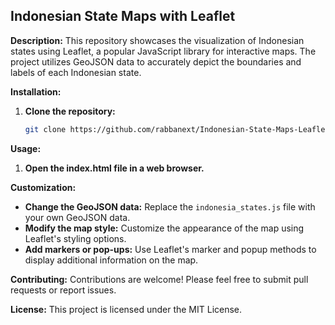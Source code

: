 ## Indonesian State Maps with Leaflet

**Description:**
This repository showcases the visualization of Indonesian states using Leaflet, a popular JavaScript library for interactive maps.
The project utilizes GeoJSON data to accurately depict the boundaries and labels of each Indonesian state.

**Installation:**
1. **Clone the repository:**
   ```bash
   git clone https://github.com/rabbanext/Indonesian-State-Maps-Leaflet.git
   ```

**Usage:**
1. **Open the index.html file in a web browser.**

**Customization:**
- **Change the GeoJSON data:** Replace the `indonesia_states.js` file with your own GeoJSON data.
- **Modify the map style:** Customize the appearance of the map using Leaflet's styling options.
- **Add markers or pop-ups:** Use Leaflet's marker and popup methods to display additional information on the map.

**Contributing:**
Contributions are welcome! Please feel free to submit pull requests or report issues.

**License:**
This project is licensed under the MIT License.

